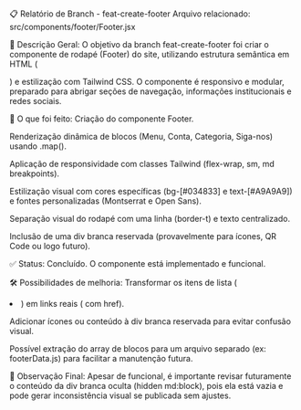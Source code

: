 📋 Relatório de Branch - feat-create-footer
Arquivo relacionado:
src/components/footer/Footer.jsx

📍 Descrição Geral:
O objetivo da branch feat-create-footer foi criar o componente de rodapé (Footer) do site, utilizando estrutura semântica em HTML (<footer>) e estilização com Tailwind CSS.
O componente é responsivo e modular, preparado para abrigar seções de navegação, informações institucionais e redes sociais.

🎯 O que foi feito:
Criação do componente Footer.

Renderização dinâmica de blocos (Menu, Conta, Categoria, Siga-nos) usando .map().

Aplicação de responsividade com classes Tailwind (flex-wrap, sm, md breakpoints).

Estilização visual com cores específicas (bg-[#034833] e text-[#A9A9A9]) e fontes personalizadas (Montserrat e Open Sans).

Separação visual do rodapé com uma linha (border-t) e texto centralizado.

Inclusão de uma div branca reservada (provavelmente para ícones, QR Code ou logo futuro).

✅ Status:
Concluído.
O componente está implementado e funcional.

🛠️ Possibilidades de melhoria:
Transformar os itens de lista (<li>) em links reais (<a> com href).

Adicionar ícones ou conteúdo à div branca reservada para evitar confusão visual.

Possível extração do array de blocos para um arquivo separado (ex: footerData.js) para facilitar a manutenção futura.

📌 Observação Final:
Apesar de funcional, é importante revisar futuramente o conteúdo da div branca oculta (hidden md:block), pois ela está vazia e pode gerar inconsistência visual se publicada sem ajustes.
